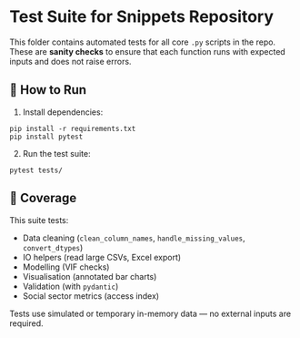 # Test Suite for Snippets Repository

This folder contains automated tests for all core `.py` scripts in the repo.  
These are **sanity checks** to ensure that each function runs with expected inputs and does not raise errors.

## 🔧 How to Run

1. Install dependencies:

```
pip install -r requirements.txt
pip install pytest
```

2. Run the test suite:

```
pytest tests/
```

## 🧪 Coverage

This suite tests:

- Data cleaning (`clean_column_names`, `handle_missing_values`, `convert_dtypes`)
- IO helpers (read large CSVs, Excel export)
- Modelling (VIF checks)
- Visualisation (annotated bar charts)
- Validation (with `pydantic`)
- Social sector metrics (access index)

Tests use simulated or temporary in-memory data — no external inputs are required.

